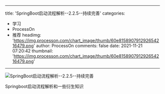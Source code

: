 
---
title: 'SpringBoot启动流程解析--2.2.5--持续完善'
categories: 
 - 学习
 - ProcessOn
 - 推荐
headimg: 'https://img.processon.com/chart_image/thumb/60e815890791292654216479.png'
author: ProcessOn
comments: false
date: 2021-11-21 07:20:42
thumbnail: 'https://img.processon.com/chart_image/thumb/60e815890791292654216479.png'
---

<div>   
<img class="thumb" alt="SpringBoot启动流程解析--2.2.5--持续完善" src="https://img.processon.com/chart_image/thumb/60e815890791292654216479.png" referrerpolicy="no-referrer">
<p>Springboot启动流程解析和一些衍生知识</p>  
</div>
            